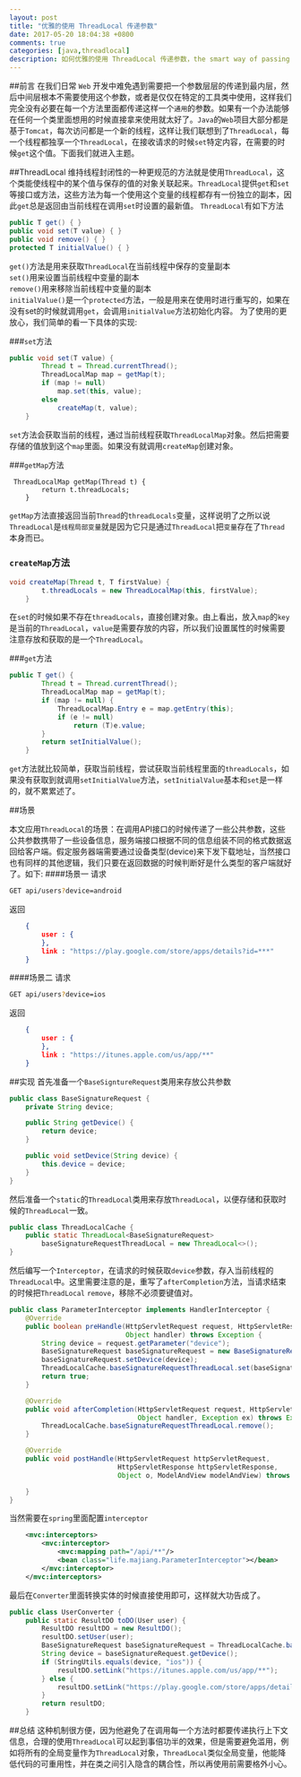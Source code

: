 ```yaml
---
layout: post
title: "优雅的使用 ThreadLocal 传递参数"
date: 2017-05-20 18:04:38 +0800
comments: true
categories: [java,threadlocal]
description: 如何优雅的使用 ThreadLocal 传递参数，the smart way of passing parameter by threadlocal，巧妙使用ThreadLocal，使用ThreadLocal传递参数，ThreadLocal使用，ThreadLocal使用详解，ThreadLocal原理，ThreadLocal分析，ThreadLocal的使用场景
---
```

##前言
在我们日常 `Web` 开发中难免遇到需要把一个参数层层的传递到最内层，然后中间层根本不需要使用这个参数，或者是仅仅在特定的工具类中使用，这样我们完全没有必要在每一个方法里面都传递这样一个`通用`的参数。如果有一个办法能够在任何一个类里面想用的时候直接拿来使用就太好了。`Java`的`Web`项目大部分都是基于`Tomcat`，每次访问都是一个新的线程，这样让我们联想到了`ThreadLocal`，每一个线程都独享一个`ThreadLocal`，在接收请求的时候`set`特定内容，在需要的时候`get`这个值。下面我们就进入主题。
<!-- more -->
##ThreadLocal
维持线程封闭性的一种更规范的方法就是使用`ThreadLocal`，这个类能使线程中的某个值与保存的值的对象关联起来。`ThreadLocal`提供`get`和`set`等接口或方法，这些方法为每一个使用这个变量的线程都存有一份独立的副本，因此`get`总是返回由当前线程在调用`set`时设置的最新值。
`ThreadLocal`有如下方法
```java
public T get() { }
public void set(T value) { }
public void remove() { }
protected T initialValue() { }
```
`get()`方法是用来获取`ThreadLocal`在当前线程中保存的变量副本  
`set()`用来设置当前线程中变量的副本  
`remove()`用来移除当前线程中变量的副本   
`initialValue()`是一个`protected`方法，一般是用来在使用时进行重写的，如果在没有set的时候就调用`get`，会调用`initialValue`方法初始化内容。
为了使用的更放心，我们简单的看一下具体的实现:

###`set`方法
```java
public void set(T value) {
        Thread t = Thread.currentThread();
        ThreadLocalMap map = getMap(t);
        if (map != null)
            map.set(this, value);
        else
            createMap(t, value);
    }
```
`set`方法会获取当前的线程，通过当前线程获取`ThreadLocalMap`对象。然后把需要存储的值放到这个`map`里面。如果没有就调用`createMap`创建对象。

###`getMap`方法
```
 ThreadLocalMap getMap(Thread t) {
        return t.threadLocals;
    }
```
`getMap`方法直接返回当前`Thread`的`threadLocals`变量，这样说明了之所以说`ThreadLocal`是`线程局部变量`就是因为它只是通过`ThreadLocal`把`变量`存在了`Thread`本身而已。

### `createMap`方法
```java
void createMap(Thread t, T firstValue) {
        t.threadLocals = new ThreadLocalMap(this, firstValue);
    }
```
在`set`的时候如果不存在`threadLocals`，直接创建对象。由上看出，放入`map`的`key`是当前的`ThreadLocal`，`value`是需要存放的内容，所以我们设置属性的时候需要注意存放和获取的是一个`ThreadLocal`。

###`get`方法
```java
public T get() {
        Thread t = Thread.currentThread();
        ThreadLocalMap map = getMap(t);
        if (map != null) {
            ThreadLocalMap.Entry e = map.getEntry(this);
            if (e != null)
                return (T)e.value;
        }
        return setInitialValue();
    }
```
`get`方法就比较简单，获取当前线程，尝试获取当前线程里面的`threadLocals`，如果没有获取到就调用`setInitialValue`方法，`setInitialValue`基本和`set`是一样的，就不累累述了。

##场景

本文应用`ThreadLocal`的场景：在调用API接口的时候传递了一些公共参数，这些公共参数携带了一些设备信息，服务端接口根据不同的信息组装不同的格式数据返回给客户端。假定服务器端需要通过设备类型(device)来下发下载地址，当然接口也有同样的其他逻辑，我们只要在返回数据的时候判断好是什么类型的客户端就好了。如下:
####场景一
请求
```sh
GET api/users?device=android
```
返回
```JSON
	{
		user : {		
		},
		link : "https://play.google.com/store/apps/details?id=***"
	}
```
####场景二
请求
```sh
GET api/users?device=ios
```
返回
```JSON
	{
		user : {	
		},
		link : "https://itunes.apple.com/us/app/**"
	}
```
##实现
首先准备一个`BaseSigntureRequest`类用来存放公共参数
```java
public class BaseSignatureRequest {
    private String device;

    public String getDevice() {
        return device;
    }

    public void setDevice(String device) {
        this.device = device;
    }
}
```
然后准备一个`static`的`ThreadLocal`类用来存放`ThreadLocal`，以便存储和获取时候的`ThreadLocal`一致。
```java
public class ThreadLocalCache {
    public static ThreadLocal<BaseSignatureRequest> 
    	baseSignatureRequestThreadLocal = new ThreadLocal<>();
}
```
然后编写一个`Interceptor`，在请求的时候获取`device`参数，存入当前线程的`ThreadLocal`中。这里需要注意的是，重写了`afterCompletion`方法，当请求结束的时候把`ThreadLocal` `remove`，移除不必须要键值对。
```java
public class ParameterInterceptor implements HandlerInterceptor {
    @Override
    public boolean preHandle(HttpServletRequest request, HttpServletResponse response,
                             Object handler) throws Exception {
        String device = request.getParameter("device");
        BaseSignatureRequest baseSignatureRequest = new BaseSignatureRequest();
        baseSignatureRequest.setDevice(device);
        ThreadLocalCache.baseSignatureRequestThreadLocal.set(baseSignatureRequest);
        return true;
    }

    @Override
    public void afterCompletion(HttpServletRequest request, HttpServletResponse response,
                                Object handler, Exception ex) throws Exception {
        ThreadLocalCache.baseSignatureRequestThreadLocal.remove();
    }

    @Override
    public void postHandle(HttpServletRequest httpServletRequest,
                           HttpServletResponse httpServletResponse, 
                           Object o, ModelAndView modelAndView) throws Exception {

    }
}
```
当然需要在`spring`里面配置`interceptor`
```xml
    <mvc:interceptors>
        <mvc:interceptor>
            <mvc:mapping path="/api/**"/>
            <bean class="life.majiang.ParameterInterceptor"></bean>
        </mvc:interceptor>
    </mvc:interceptors>
```

最后在`Converter`里面转换实体的时候直接使用即可，这样就大功告成了。
```java
public class UserConverter {
    public static ResultDO toDO(User user) {
        ResultDO resultDO = new ResultDO();
        resultDO.setUser(user);
        BaseSignatureRequest baseSignatureRequest = ThreadLocalCache.baseSignatureRequestThreadLocal.get();
        String device = baseSignatureRequest.getDevice();
        if (StringUtils.equals(device, "ios")) {
            resultDO.setLink("https://itunes.apple.com/us/app/**");
        } else {
            resultDO.setLink("https://play.google.com/store/apps/details?id=***");
        }
        return resultDO;
    }
```
##总结
这种机制很方便，因为他避免了在调用每一个方法时都要传递执行上下文信息，合理的使用`ThreadLocal`可以起到事倍功半的效果，但是需要避免滥用，例如将所有的全局变量作为`ThreadLocal`对象，`ThreadLocal`类似全局变量，他能降低代码的可重用性，并在类之间引入隐含的耦合性，所以再使用前需要格外小心。
